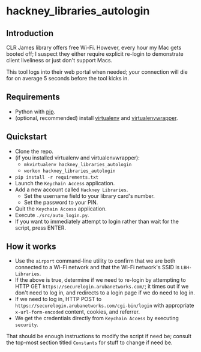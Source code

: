 # hackney_libraries_autologin

## Introduction

CLR James library offers free Wi-Fi. However, every hour my Mac gets booted off; I suspect they either require explicit re-login to demonstrate client liveliness or just don't support Macs.

This tool logs into their web portal when needed; your connection will die for on average 5 seconds before the tool kicks in.

## Requirements

-	Python with [pip](http://www.pip-installer.org/en/latest/installing.html).
-	(optional, recommended) install [virtualenv](http://www.virtualenv.org/en/latest/index.html) and [virtualenvwrapper](http://www.doughellmann.com/projects/virtualenvwrapper/).

## Quickstart

-	Clone the repo.
-	(if you installed virtualenv and virtualenvwrapper):
	-	`mkvirtualenv hackney_libraries_autologin`
	-	`workon hackney_libraries_autologin`
-	`pip install -r requirements.txt`
-	Launch the `Keychain Access` application.
-	Add a new account called `Hackney Libraries`.
	-	Set the username field to your library card's number.
	-	Set the password to your PIN.
-	Quit the `Keychain Access` application.
-	Execute `./src/auto_login.py`.
-	If you want to immediately attempt to login rather than wait for the script, press ENTER.

## How it works

-	Use the `airport` command-line utility to confirm that we are both connected to a Wi-Fi network and that the Wi-Fi network's SSID is `LBH-Libraries`.
-	If the above is true, determine if we need to re-login by attempting to HTTP GET `https://securelogin.arubanetworks.com/`; it times out if we don't need to log in, and redirects to a login page if we do need to log in.
-	If we need to log in, HTTP POST to `https://securelogin.arubanetworks.com/cgi-bin/login` with appropriate `x-url-form-encoded` content, cookies, and referrer.
-	We get the credentials directly from `Keychain Access` by executing `security`.

That should be enough instructions to modify the script if need be; consult the top-most section titled `Constants` for stuff to change if need be.